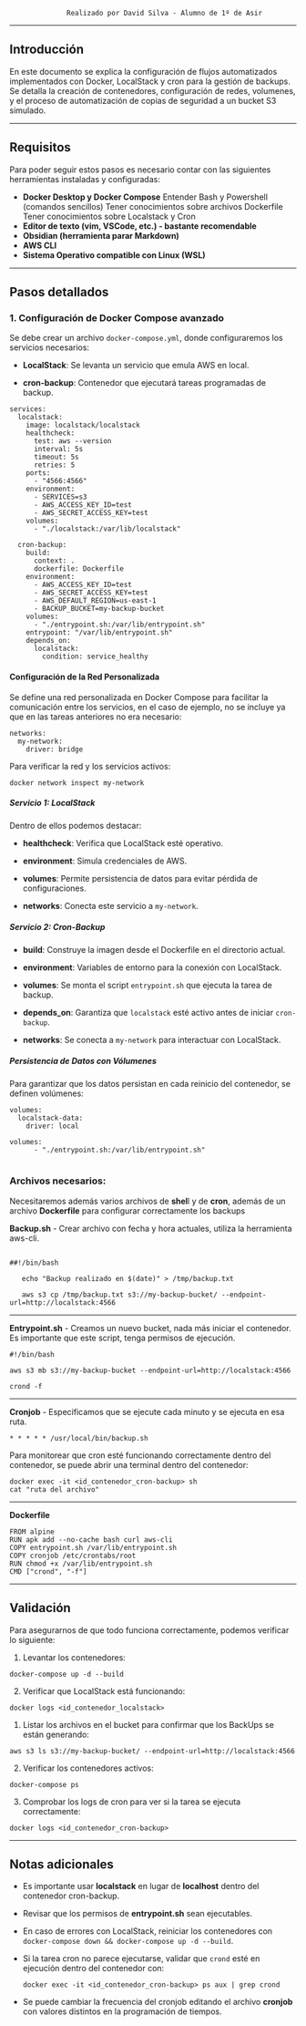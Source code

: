 
		          Realizado por David Silva - Alumno de 1º de Asir
---
## **Introducción**

En este documento se explica la configuración de flujos automatizados implementados con Docker, LocalStack y cron para la gestión de backups. Se detalla la creación de contenedores, configuración de redes, volumenes, y el proceso de automatización de copias de seguridad a un bucket S3 simulado.

---
## **Requisitos**

Para poder seguir estos pasos es necesario contar con las siguientes herramientas instaladas y configuradas:

- **Docker Desktop y Docker Compose**
	Entender Bash y Powershell (comandos sencillos)
	Tener conocimientos sobre archivos Dockerfile
	Tener conocimientos sobre Localstack y Cron
- **Editor de texto (vim, VSCode, etc.) - bastante recomendable**
- **Obsidian (herramienta parar Markdown)**
- **AWS CLI**
 - **Sistema Operativo compatible con Linux (WSL)**

---
## **Pasos detallados**

### **1. Configuración de Docker Compose avanzado**

Se debe crear un archivo `docker-compose.yml`, donde configuraremos los servicios necesarios:

- **LocalStack**: Se levanta un servicio que emula AWS en local.
    
- **cron-backup**: Contenedor que ejecutará tareas programadas de backup.

```
services:
  localstack:
    image: localstack/localstack
    healthcheck:
      test: aws --version
      interval: 5s
      timeout: 5s
      retries: 5
    ports:
      - "4566:4566"
    environment:
      - SERVICES=s3
      - AWS_ACCESS_KEY_ID=test
      - AWS_SECRET_ACCESS_KEY=test
    volumes:
      - "./localstack:/var/lib/localstack"

  cron-backup:
    build:
      context: .
      dockerfile: Dockerfile
    environment:
      - AWS_ACCESS_KEY_ID=test
      - AWS_SECRET_ACCESS_KEY=test
      - AWS_DEFAULT_REGION=us-east-1
      - BACKUP_BUCKET=my-backup-bucket
    volumes:
      - "./entrypoint.sh:/var/lib/entrypoint.sh"
    entrypoint: "/var/lib/entrypoint.sh"
    depends_on:
      localstack:
        condition: service_healthy
```

#### **Configuración de la Red Personalizada**

Se define una red personalizada en Docker Compose para facilitar la comunicación entre los servicios, en el caso de ejemplo, no se incluye ya que en las tareas anteriores no era necesario:

```
networks:
  my-network:
    driver: bridge
```

Para verificar la red y los servicios activos:

```
docker network inspect my-network
```
##### **Servicio 1: LocalStack**
Dentro de ellos podemos destacar:

- **healthcheck**: Verifica que LocalStack esté operativo.
    
- **environment**: Simula credenciales de AWS.
    
- **volumes**: Permite persistencia de datos para evitar pérdida de configuraciones.
    
- **networks**: Conecta este servicio a `my-network`.

##### **Servicio 2: Cron-Backup**

- **build**: Construye la imagen desde el Dockerfile en el directorio actual.
    
- **environment**: Variables de entorno para la conexión con LocalStack.
    
- **volumes**: Se monta el script `entrypoint.sh` que ejecuta la tarea de backup.
    
- **depends_on**: Garantiza que `localstack` esté activo antes de iniciar `cron-backup`.
    
- **networks**: Se conecta a `my-network` para interactuar con LocalStack.

##### **Persistencia de Datos con Vólumenes**
Para garantizar que los datos persistan en cada reinicio del contenedor, se definen volúmenes:
```
volumes:
  localstack-data:
    driver: local
```

```
volumes:
      - "./entrypoint.sh:/var/lib/entrypoint.sh"
      
```


### **Archivos necesarios:**

Necesitaremos además varios archivos de **shel**l y de **cron**, además de un archivo **Dockerfile** para configurar correctamente los backups

**Backup.sh** - Crear archivo con fecha y hora actuales, utiliza la herramienta aws-cli.
```

##!/bin/bash

   echo "Backup realizado en $(date)" > /tmp/backup.txt

   aws s3 cp /tmp/backup.txt s3://my-backup-bucket/ --endpoint-url=http://localstack:4566
```
---
**Entrypoint.sh** - Creamos un nuevo bucket, nada más iniciar el contenedor.
Es importante que este script, tenga permisos de ejecución.
```
#!/bin/bash

aws s3 mb s3://my-backup-bucket --endpoint-url=http://localstack:4566

crond -f
```
---
**Cronjob** - Especificamos que se ejecute cada minuto y se ejecuta en esa ruta.
```
* * * * * /usr/local/bin/backup.sh
```

Para monitorear que cron esté funcionando correctamente dentro del contenedor, se puede abrir una terminal dentro del contenedor:
```
docker exec -it <id_contenedor_cron-backup> sh
cat "ruta del archivo"
```

---
**Dockerfile**

```
FROM alpine
RUN apk add --no-cache bash curl aws-cli
COPY entrypoint.sh /var/lib/entrypoint.sh
COPY cronjob /etc/crontabs/root
RUN chmod +x /var/lib/entrypoint.sh
CMD ["crond", "-f"]
```

---


## **Validación**

Para asegurarnos de que todo funciona correctamente, podemos verificar lo siguiente:

1.   Levantar los contenedores:
```
docker-compose up -d --build
```
2. Verificar que LocalStack está funcionando:
```
docker logs <id_contenedor_localstack>
```
1. Listar los archivos en el bucket para confirmar que los BackUps se están generando:
```
aws s3 ls s3://my-backup-bucket/ --endpoint-url=http://localstack:4566
```
2. Verificar los contenedores activos:
```
docker-compose ps
```
3. Comprobar los logs de cron para ver si la tarea se ejecuta correctamente:
```
docker logs <id_contenedor_cron-backup>
```

---
## **Notas adicionales**

- Es importante usar **localstack** en lugar de **localhost** dentro del contenedor cron-backup.
    
- Revisar que los permisos de **entrypoint.sh** sean ejecutables.
    
- En caso de errores con LocalStack, reiniciar los contenedores con `docker-compose down && docker-compose up -d --build`.
    
- Si la tarea cron no parece ejecutarse, validar que `crond` esté en ejecución dentro del contenedor con:
    
    ```
  docker exec -it <id_contenedor_cron-backup> ps aux | grep crond
    ```
    
- Se puede cambiar la frecuencia del cronjob editando el archivo **cronjob** con valores distintos en la programación de tiempos.
